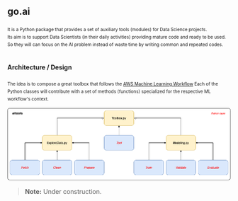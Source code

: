 ## go.ai

<font size="1">
It is a Python package that provides a set of auxiliary tools (modules) for Data Science projects.<br>
Its aim is to support Data Scientists (in their daily activities) providing mature code and ready to be used.<br>
So they will can focus on the AI problem instead of waste time by writing common and repeated codes. <br><br>
</font>

#### Architecture / Design
<font size="1">
The idea is to compose a great toolbox that follows the <a href="https://docs.aws.amazon.com/sagemaker/latest/dg/how-it-works-mlconcepts.html">AWS Machine Learning Workflow</a>  
Each of the Python classes will contribute with a set of methods (functions) specialized for the respective ML workflow's context.<br>
</font>

![Alt text](doc/images/aitools.png?raw=true "Title")

> **Note:** Under construction.
